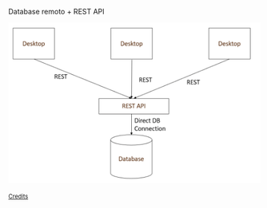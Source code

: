 Database remoto + REST API

![](slides/libellula-web/img/desktopdb_2.png)

<small>
    <a href="https://dzone.com/articles/the-good-bad-and-ugly-of-connecting-desktop-apps-t" target="_blank">
        Credits
    </a>
</small>
